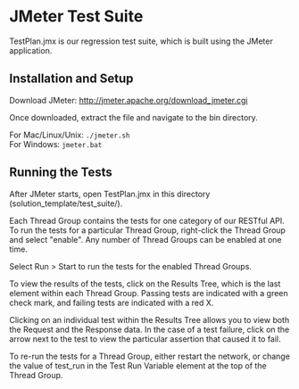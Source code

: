 # JMeter Test Suite

TestPlan.jmx is our regression test suite, which is built using the JMeter application.

## Installation and Setup

Download JMeter: http://jmeter.apache.org/download_jmeter.cgi

Once downloaded, extract the file and navigate to the bin directory.

For Mac/Linux/Unix: ```./jmeter.sh```  
For Windows: ```jmeter.bat```

## Running the Tests

After JMeter starts, open TestPlan.jmx in this directory (solution_template/test_suite/).

Each Thread Group contains the tests for one category of our RESTful API.  To run the tests for a particular Thread Group, right-click the Thread Group and select "enable".  Any number of Thread Groups can be enabled at one time.  

Select Run > Start to run the tests for the enabled Thread Groups.

To view the results of the tests, click on the Results Tree, which is the last element within each Thread Group.  Passing tests are indicated with a green check mark, and failing tests are indicated with a red X.

Clicking on an individual test within the Results Tree allows you to view both the Request and the Response data.  In the case of a test failure, click on the arrow next to the test to view the particular assertion that caused it to fail.

To re-run the tests for a Thread Group, either restart the network, or change the value of test_run in the Test Run Variable element at the top of the Thread Group.